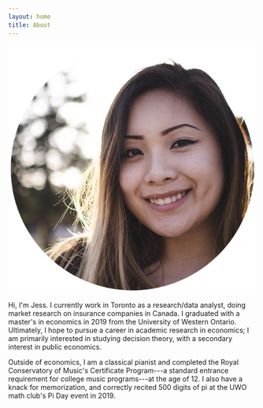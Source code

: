 ```yaml
---
layout: home
title: About
---
```


![Professional headshot of Jess](/assets/headshot_2015.png "Jess")

Hi, I'm Jess. I currently work in Toronto as a research/data analyst, doing market research on insurance companies in Canada. I graduated with a master's in economics in 2019 from the University of Western Ontario. Ultimately, I hope to pursue a career in academic research in economics; I am primarily interested in studying decision theory, with a secondary interest in public economics.

Outside of economics, I am a classical pianist and completed the Royal Conservatory of Music's Certificate Program---a standard entrance requirement for college music programs---at the age of 12. I also have a knack for memorization, and correctly recited 500 digits of pi at the UWO math club's Pi Day event in 2019. 
